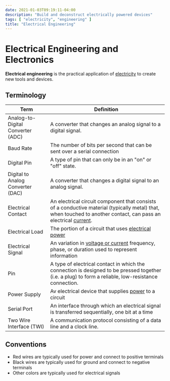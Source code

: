 ```yaml
---
date: 2021-01-03T09:19:11-04:00
description: "Build and deconstruct electrically powered devices"
tags: [ "electricity", "engineering" ]
title: "Electrical Engineering"
---
```


<!-- TODO: Tag "engineering" -->

# Electrical Engineering and Electronics

**Electrical engineering** is the practical application of [electricity](electricity.md) to create new tools and devices.

## Terminology

| Term                              | Definition                                                                                                                                                                        |
| --------------------------------- | --------------------------------------------------------------------------------------------------------------------------------------------------------------------------------- |
| Analog-to-Digital Converter (ADC) | A converter that changes an analog signal to a digital signal.                                                                                                                    |
| Baud Rate | The number of bits per second that can be sent over a serial connection |
| Digital Pin                       | A type of pin that can only be in an "on" or "off" state.                                                                                                                         |
| Digital to Analog Converter (DAC) | A converter that changes a digital signal to an analog signal.                                                                                                                    |
| Electrical Contact                | An electrical circuit component that consists of a conductive material (typically metal) that, when touched to another contact, can pass an electrical [current](electricity.md). |
| Electrical Load                   | The portion of a circuit that uses [electrical power](watts-law.md)                                                                                                               |
| Electrical Signal                 | An variation in [voltage or current](electricity.md) frequency, phase, or duration used to represent information                                                                  |
| Pin                               | A type of electrical contact in which the connection is designed to be pressed together (i.e. a plug) to form a reliable, low-resistance connection.                              |
| Power Supply                      | Av electrical device that supplies [power](watts-law.md) to a circuit                                                                                                             |
| Serial Port | An interface through which an electrical signal is transferred sequentially, one bit at a time |
| Two Wire Interface (TWI)          | A communication protocol consisting of a data line and a clock line.                                                                                                              |

## Conventions

* Red wires are typically used for power and connect to positive terminals
* Black wires are typically used for ground and connect to negative terminals
* Other colors are typically used for electrical signals
